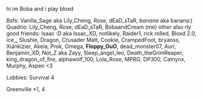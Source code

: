 hi im Boba and i play bloxd

Bsfs: Vanilla_Sage aka Lily_Cheng, Rose, dEaD_sTaR, _banana_ aka banana:)
Quadrio: Lily_Cheng, Rose, dEaD_sTaR, BobaandCream (me)
other also rly good friends: Isaac :D aka Issac_XD, notlikely, Raider1, rick rolled, Bloxd 2.0, ice_, Slushie, Dragon, Crusader Matt, Cookie, CrampedFoot, bryanss, Xiankizier, Akela, Prok, Omega, __Floppy_OuO__, dead_monster07, _Auri_, Benjamin_XD, Not_Z aka Zayy, Sleep_angel_leo, Death_theGrimReaper, king_dragon_of_fire, alphawolf_100, Lola_Rose, MPRG, DP300, Catnynx, Murphy, Aspen <3

Lobbies:
Survival 4

Greenville *1, 4

<!---
BobaandCream/BobaandCream is a ✨ special ✨ repository because its `README.md` (this file) appears on your GitHub profile.
You can click the Preview link to take a look at your changes.
--->
